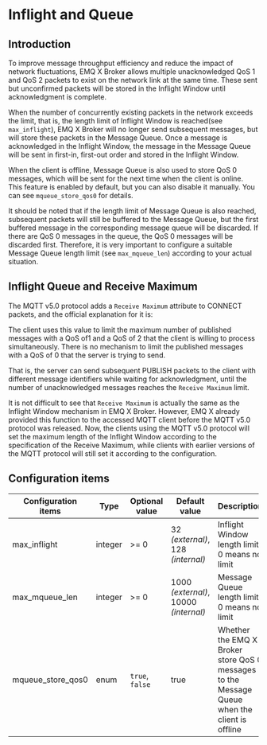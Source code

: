 # Inflight and Queue

## Introduction

To improve message throughput efficiency and reduce the impact of network fluctuations, EMQ X Broker allows multiple unacknowledged QoS 1 and QoS 2 packets to exist on the network link at the same time. These sent but unconfirmed packets will be stored in the Inflight Window until acknowledgment is complete.

When the number of concurrently existing packets in the network exceeds the limit, that is, the length limit of Inflight Window is reached(see `max_inflight`), EMQ X Broker will no longer send subsequent messages, but will store these packets in the Message Queue. Once a message is acknowledged in the Inflight Window, the message in the Message Queue will be sent in first-in, first-out order and stored in the Inflight Window.

When the client is offline, Message Queue is also used to store QoS 0 messages, which will be sent for the next time when the client is online. This feature is enabled by default, but you can also disable it manually. You can see `mqueue_store_qos0` for details.

It should be noted that if the length limit of Message Queue is also reached, subsequent packets will still be buffered to the Message Queue, but the first buffered message in the corresponding message queue will be discarded. If there are QoS 0 messages in the queue, the QoS 0 messages will be discarded first. Therefore, it is very important to configure a suitable Message Queue length limit (see `max_mqueue_len`) according to your actual situation.

## Inflight Queue and Receive Maximum

The MQTT v5.0 protocol adds a `Receive Maximum`  attribute to CONNECT packets, and the official explanation for it is:

The client uses this value to limit the maximum number of published messages with a QoS of1 and a QoS of 2 that the client is willing to process simultaneously. There is no mechanism to limit the published messages with a QoS of 0 that the server is trying to send.

That is, the server can send subsequent PUBLISH packets to the client with different message identifiers while waiting for acknowledgment, until the number of unacknowledged messages reaches the `Receive Maximum` limit.

It is not difficult to see that `Receive Maximum` is actually the same as the Inflight Window mechanism in EMQ X Broker. However, EMQ X already provided this function to the accessed MQTT client before the MQTT v5.0 protocol was released. Now, the clients using the MQTT v5.0 protocol will set the maximum length of the Inflight Window according to the specification of the Receive Maximum, while clients with earlier versions of the MQTT protocol will still set it according to the configuration.

## Configuration items

| Configuration items | Type    | Optional value  | Default value                              | Description                                                  |
| ------------------- | ------- | --------------- | ------------------------------------------ | ------------------------------------------------------------ |
| max_inflight        | integer | >= 0            | 32 *(external)*,<br /> 128 *(internal)*    | Inflight Window length limit, 0 means no limit               |
| max_mqueue_len      | integer | >= 0            | 1000 *(external)*,<br />10000 *(internal)* | Message Queue length limit, 0 means no limit                 |
| mqueue_store_qos0   | enum    | `true`, `false` | true                                       | Whether the EMQ X Broker store QoS 0 messages to the Message Queue when the client is offline |







